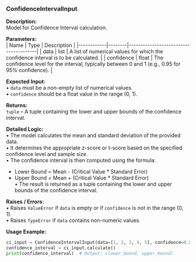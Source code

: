 ### ConfidenceIntervalInput

**Description:**  
Model for Confidence Interval calculation.

**Parameters:**  
| Name       | Type   | Description                           |
|------------|--------|---------------------------------------|
| data       | list   | A list of numerical values for which the confidence interval is to be calculated. |
| confidence  | float  | The confidence level for the interval, typically between 0 and 1 (e.g., 0.95 for 95% confidence). |

**Expected Input:**  
• `data` must be a non-empty list of numerical values.  
• `confidence` should be a float value in the range (0, 1).

**Returns:**  
`tuple` – A tuple containing the lower and upper bounds of the confidence interval.

**Detailed Logic:**  
• The model calculates the mean and standard deviation of the provided data.  
• It determines the appropriate z-score or t-score based on the specified confidence level and sample size.  
• The confidence interval is then computed using the formula:  
  - Lower Bound = Mean - (Critical Value * Standard Error)  
  - Upper Bound = Mean + (Critical Value * Standard Error)  
• The result is returned as a tuple containing the lower and upper bounds of the confidence interval.

**Raises / Errors:**  
• Raises `ValueError` if `data` is empty or if `confidence` is not in the range (0, 1).  
• Raises `TypeError` if `data` contains non-numeric values.

**Usage Example:**  
```python
ci_input = ConfidenceIntervalInput(data=[1, 2, 3, 4, 5], confidence=0.95)
confidence_interval = ci_input.calculate()
print(confidence_interval)  # Output: (lower_bound, upper_bound)
```